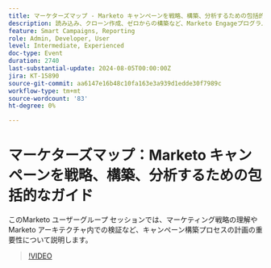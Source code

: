 ```yaml
---
title: マーケターズマップ - Marketo キャンペーンを戦略、構築、分析するための包括的なガイド
description: 読み込み、クローン作成、ゼロからの構築など、Marketo Engageプログラムを効率的に作成する方法について説明します。 ブランド標準を満たすようにMarketo Engageテンプレートをカスタマイズし、アセットと期間のコストを管理します。
feature: Smart Campaigns, Reporting
role: Admin, Developer, User
level: Intermediate, Experienced
doc-type: Event
duration: 2740
last-substantial-update: 2024-08-05T00:00:00Z
jira: KT-15890
source-git-commit: aa6147e16b48c10fa163e3a939d1edde30f7989c
workflow-type: tm+mt
source-wordcount: '83'
ht-degree: 0%

---
```



# マーケターズマップ：Marketo キャンペーンを戦略、構築、分析するための包括的なガイド

このMarketo ユーザーグループ セッションでは、マーケティング戦略の理解やMarketo アーキテクチャ内での検証など、キャンペーン構築プロセスの計画の重要性について説明します。

>[!VIDEO](https://video.tv.adobe.com/v/3432223/?learn=on)
